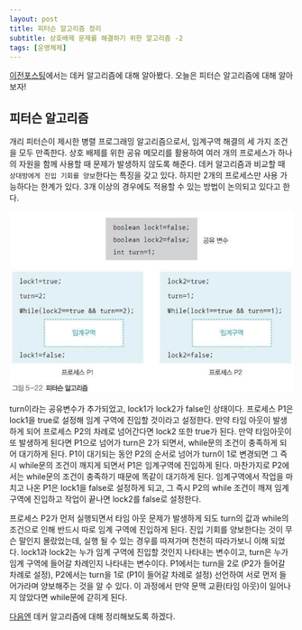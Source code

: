 ```yaml
---
layout: post
title: 피터슨 알고리즘 정리
subtitle: 상호배제 문제를 해결하기 위한 알고리즘 -2
tags: [운영체제]
---
```

[이전포스팅](/2019-05-01-dekker_algorithm/)에서는 데커 알고리즘에 대해 알아봤다. 오늘은 피터슨 알고리즘에 대해 알아보자!

## 피터슨 알고리즘

개리 피터슨이 제시한 병렬 프로그래밍 알고리즘으로서, 임계구역 해결의 세 가지 조건을 모두 만족한다. 상호 배제를 위한  공유 메모리를 활용하여 여러 개의 프로세스가 하나의 자원을 함께 사용할 때 문제가 발생하지 않도록 해준다. 데커 알고리즘과 비교할 때 `상대방에게 진입 기회를 양보`한다는 특징을 갖고 있다. 하지만 2개의 프로세스만 사용 가능하다는 한계가 있다. 3개 이상의 경우에도 적용할 수 있는 방법이 논의되고 있다고 한다.

![pterson_algorithm](/img/190501/190501_img_1.jpeg)  

turn이라는 공유변수가 추가되었고, lock1가 lock2가 false인 상태이다. 프로세스 P1은 lock1을 true로 설정해 임계 구역에 진입할 것이라고 설정한다. 만약 타임 아웃이 발생하게 되어 프로세스 P2의 차례로 넘어간다면 lock2 또한 true가 된다. 만약 타임아웃이 또 발생하게 된다면 P1으로 넘어가 turn은 2가 되면서, while문의 조건이 충족하게 되어 대기하게 된다. P1이 대기되는 동안 P2의 순서로 넘어가 turn이 1로 변경되면 그 즉시 while문의 조건이 깨지게 되면서 P1은 임계구역에 진입하게 된다. 마찬가지로 P2에서는 while문의 조건이 충족하기 때문에 똑같이 대기하게 된다. 임계구역에서 작업을 마치고 나온 P1은 lock1을 false로 설정하게 되고, 그 즉시 P2의 while 조건이 깨져 임계구역에 진입하고 작업이 끝나면 lock2를 false로 설정한다.

프로세스 P2가 먼저 실행되면서 타임 아웃 문제가 발생하게 되도 turn의 값과 while의 조건으로 인해 반드시 따로 임계 구역에 진입하게 된다. 진입 기회를 양보한다는 것이 무슨 말인지 몰랐었는데, 실행 될 수 있는 경우를 따져가며 천천히 따라가보니 이해 되었다. lock1과 lock2는 누가 임계 구역에 진입할 것인지 나타내는 변수이고, turn은 누가 임계 구역에 들어갈 차례인지 나타내는 변수이다. P1에서는 turn을 2로 (P2가 들어갈 차례로 설정), P2에서는 turn을 1로 (P1이 들어갈 차례로 설정) 선언하여 서로 먼저 들어가라며 양보해주는 것을 알 수 있다. 이 과정에서 만약 문맥 교환(타임 아웃)이 일어나지 않았다면 while문에 갇히게 된다.


[다음엔](/2019-05-01-dekker_algorithm/) 데커 알고리즘에 대해 정리해보도록 하겠다.

